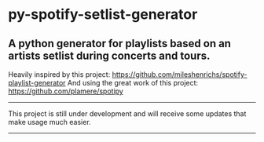 # py-spotify-setlist-generator
A python generator for playlists based on an artists setlist during concerts and tours.
---

Heavily inspired by this project: https://github.com/mileshenrichs/spotify-playlist-generator
And using the great work of this project: https://github.com/plamere/spotipy

---

This project is still under development and will receive some updates that make usage much easier.

---
